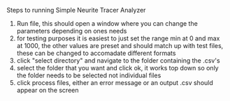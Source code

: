 Steps to running Simple Neurite Tracer Analyzer

1. Run file, this should open a window where you can change the parameters depending on ones needs
2. for testing purposes it is easiest to just set the range min at 0 and max at 1000, the other values are preset and should match up 
with test files, these can be changed to accomadate different formats
3. click "select directory" and navigate to the folder containing the .csv's 
4. select the folder that you want and click ok, it works top down so only the folder needs to be selected not individual files
5. click process files, either an error message or an output .csv should appear on the screen

